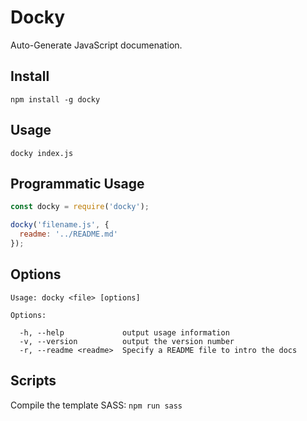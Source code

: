 # Docky
Auto-Generate JavaScript documenation.

## Install
`npm install -g docky`

## Usage
`docky index.js`

## Programmatic Usage
```javascript
const docky = require('docky');

docky('filename.js', {
  readme: '../README.md'
});
```

## Options
```shell
Usage: docky <file> [options]

Options:

  -h, --help             output usage information
  -v, --version          output the version number
  -r, --readme <readme>  Specify a README file to intro the docs
```

## Scripts
Compile the template SASS:
`npm run sass`
